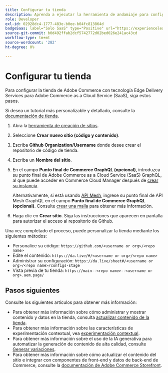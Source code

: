 ```yaml
---
title: Configurar tu tienda
description: Aprenda a ejecutar la herramienta de andamiaje para configurar su tienda  [!DNL Adobe Commerce as a Cloud Service] Storefront.
role: Developer
exl-id: 02928dc4-1777-483e-b0ee-b04fc813864d
badgeSaas: label="Solo SaaS" type="Positive" url="https://experienceleague.adobe.com/en/docs/commerce/user-guides/product-solutions" tooltip="Solo se aplica a los proyectos de Adobe Commerce as a Cloud Service y Adobe Commerce Optimizer (infraestructura de SaaS administrada por Adobe)."
source-git-commit: b0d492ffab2dcf5742772d02bed026e241ac43cd
workflow-type: tm+mt
source-wordcount: '282'
ht-degree: 0%

---
```


# Configurar tu tienda

Para configurar la tienda de Adobe Commerce con tecnología Edge Delivery Services para Adobe Commerce as a Cloud Service (SaaS), siga estos pasos.

Si desea un tutorial más personalizable y detallado, consulte la [documentación de tienda](https://experienceleague.adobe.com/developer/commerce/storefront/get-started/).

1. Abra la [herramienta de creación de sitios](https://da.live/app/adobe-commerce/storefront-tools/tools/site-creator/site-creator).

1. Seleccione **Crear nuevo sitio (código y contenido)**.

1. Escriba **Github Organization/Username** donde desee crear el repositorio de código de tienda.

1. Escriba un **Nombre del sitio**.

1. En el campo **Punto final de Commerce GraphQL (opcional)**, introduzca su punto final de Adobe Commerce as a Cloud Service (SaaS) GraphQL, al que puede acceder en Commerce Cloud Manager después de [crear su instancia](./getting-started.md#create-an-instance).

   Alternativamente, si está usando [API Mesh](https://developer.adobe.com/graphql-mesh-gateway/mesh/basic), ingrese su punto final de API Mesh GraphQL en el campo **Punto final de Commerce GraphQL (opcional)**. Consulte [crear una malla](https://developer.adobe.com/graphql-mesh-gateway/mesh/basic/create-mesh) para obtener más información.

1. Haga clic en **Crear sitio**. Siga las instrucciones que aparecen en pantalla para autorizar el acceso al repositorio de Github.

Una vez completado el proceso, puede personalizar la tienda mediante los siguientes métodos:

* Personalice su código: `https://github.com/<username or org>/<repo name>`
* Edite el contenido: `https://da.live/#/<username or org>/<repo name>`
* Administrar su configuración: `https://da.live/sheet#/<username or org>/<repo name>/configs-stage`
* Vista previa de tu tienda: `https://main--<repo name>--<username or org>.aem.page/`

## Pasos siguientes

Consulte los siguientes artículos para obtener más información:

* Para obtener más información sobre cómo administrar y mostrar contenido y datos en la tienda, consulta [actualizar contenido de la tienda](./use-cases.md#update-storefront-content).
* Para obtener más información sobre las características de experimentación contextual, vea [experimentación contextual](./use-cases.md#contextual-experimentation).
* Para obtener más información sobre el uso de la IA generativa para automatizar la generación de contenido de alta calidad, consulte [Generar variaciones](./use-cases.md#generate-variations).
* Para obtener más información sobre cómo actualizar el contenido del sitio e integrar con componentes de front-end y datos de back-end de Commerce, consulte la [documentación de Adobe Commerce Storefront](https://experienceleague.adobe.com/developer/commerce/storefront/).
